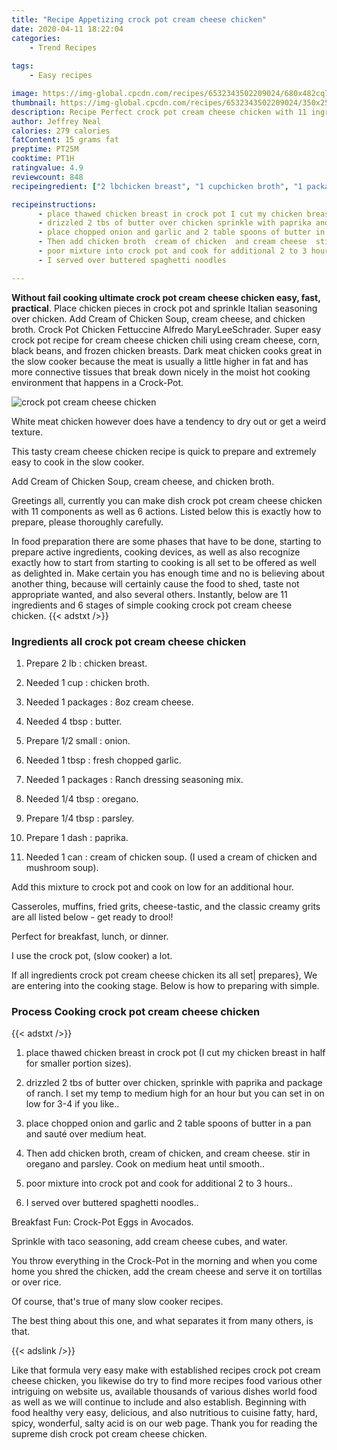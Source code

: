 ```yaml
---
title: "Recipe Appetizing crock pot cream cheese chicken"
date: 2020-04-11 18:22:04
categories:
    - Trend Recipes
    
tags:
    - Easy recipes

image: https://img-global.cpcdn.com/recipes/6532343502209024/680x482cq70/crock-pot-cream-cheese-chicken-recipe-main-photo.jpg
thumbnail: https://img-global.cpcdn.com/recipes/6532343502209024/350x250cq70/crock-pot-cream-cheese-chicken-recipe-main-photo.jpg
description: Recipe Perfect crock pot cream cheese chicken with 11 ingredients and 6 stages of easy cooking.
author: Jeffrey Neal
calories: 279 calories
fatContent: 15 grams fat
preptime: PT25M
cooktime: PT1H
ratingvalue: 4.9
reviewcount: 848
recipeingredient: ["2 lbchicken breast", "1 cupchicken broth", "1 packages8oz cream cheese", "4 tbspbutter", "1/2 smallonion", "1 tbspfresh chopped garlic", "1 packagesRanch dressing seasoning mix", "1/4 tbsporegano", "1/4 tbspparsley", "1 dashpaprika", "1 cancream of chicken soup I used a cream of chicken and mushroom soup"]

recipeinstructions: 
      - place thawed chicken breast in crock pot I cut my chicken breast in half for smaller portion sizes 
      - drizzled 2 tbs of butter over chicken sprinkle with paprika and package of ranch I set my temp to medium high for an hour but you can set in on low for 34 if you like 
      - place chopped onion and garlic and 2 table spoons of butter in a pan and saut over medium heat 
      - Then add chicken broth  cream of chicken  and cream cheese  stir in oregano and parsley  Cook on medium heat until smooth 
      - poor mixture into crock pot and cook for additional 2 to 3 hours 
      - I served over buttered spaghetti noodles

---
```




**Without fail cooking ultimate crock pot cream cheese chicken easy, fast, practical**. Place chicken pieces in crock pot and sprinkle Italian seasoning over chicken. Add Cream of Chicken Soup, cream cheese, and chicken broth. Crock Pot Chicken Fettuccine Alfredo MaryLeeSchrader. Super easy crock pot recipe for cream cheese chicken chili using cream cheese, corn, black beans, and frozen chicken breasts. Dark meat chicken cooks great in the slow cooker because the meat is usually a little higher in fat and has more connective tissues that break down nicely in the moist hot cooking environment that happens in a Crock-Pot.


![crock pot cream cheese chicken](https://img-global.cpcdn.com/recipes/6532343502209024/680x482cq70/crock-pot-cream-cheese-chicken-recipe-main-photo.jpg "crock pot cream cheese chicken")



White meat chicken however does have a tendency to dry out or get a weird texture.

This tasty cream cheese chicken recipe is quick to prepare and extremely easy to cook in the slow cooker.

Add Cream of Chicken Soup, cream cheese, and chicken broth.


Greetings all, currently you can make dish crock pot cream cheese chicken with 11 components as well as 6 actions. Listed below this is exactly how to prepare, please thoroughly carefully.

In food preparation there are some phases that have to be done, starting to prepare active ingredients, cooking devices, as well as also recognize exactly how to start from starting to cooking is all set to be offered as well as delighted in. Make certain you has enough time and no is believing about another thing, because will certainly cause the food to shed, taste not appropriate wanted, and also several others. Instantly, below are 11 ingredients and 6 stages of simple cooking crock pot cream cheese chicken.
{{< adstxt />}}

### Ingredients all crock pot cream cheese chicken


1. Prepare 2 lb : chicken breast.

1. Needed 1 cup : chicken broth.

1. Needed 1 packages : 8oz cream cheese.

1. Needed 4 tbsp : butter.

1. Prepare 1/2 small : onion.

1. Needed 1 tbsp : fresh chopped garlic.

1. Needed 1 packages : Ranch dressing seasoning mix.

1. Needed 1/4 tbsp : oregano.

1. Prepare 1/4 tbsp : parsley.

1. Prepare 1 dash : paprika.

1. Needed 1 can : cream of chicken soup. (I used a cream of chicken and mushroom soup).


Add this mixture to crock pot and cook on low for an additional hour.

Casseroles, muffins, fried grits, cheese-tastic, and the classic creamy grits are all listed below - get ready to drool!

Perfect for breakfast, lunch, or dinner.

I use the crock pot, (slow cooker) a lot.


If all ingredients crock pot cream cheese chicken its all set| prepares}, We are entering into the cooking stage. Below is how to preparing with simple.

### Process Cooking crock pot cream cheese chicken

{{< adstxt />}}


1. place thawed chicken breast in crock pot (I cut my chicken breast in half for smaller portion sizes).



1. drizzled 2 tbs of butter over chicken, sprinkle with paprika and package of ranch. I set my temp to medium high for an hour but you can set in on low for 3-4 if you like..



1. place chopped onion and garlic and 2 table spoons of butter in a pan and sauté over medium heat.



1. Then add chicken broth,  cream of chicken,  and cream cheese.  stir in oregano and parsley.  Cook on medium heat until smooth..



1. poor mixture into crock pot and cook for additional 2 to 3 hours..



1. I served over buttered spaghetti noodles..




Breakfast Fun: Crock-Pot Eggs in Avocados.

Sprinkle with taco seasoning, add cream cheese cubes, and water.

You throw everything in the Crock-Pot in the morning and when you come home you shred the chicken, add the cream cheese and serve it on tortillas or over rice.

Of course, that&#39;s true of many slow cooker recipes.

The best thing about this one, and what separates it from many others, is that.


{{< adslink />}}

Like that formula very easy make with established recipes crock pot cream cheese chicken, you likewise do try to find more recipes food various other intriguing on website us, available thousands of various dishes world food as well as we will continue to include and also establish. Beginning with food healthy very easy, delicious, and also nutritious to cuisine fatty, hard, spicy, wonderful, salty acid is on our web page. Thank you for reading the supreme dish crock pot cream cheese chicken.
